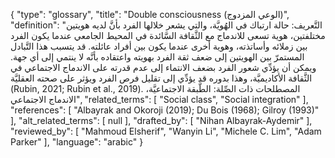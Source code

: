 {
    "type": "glossary",
    "title": "Double consciousness (الوعي المزدوج)",
    "definition": "التَّعريف: حالة ارتباك في الهُويَّة، والتي يشعر خلالها الفرد بأنَّ لديه هويتين مختلفتين، هوية تسعى للاندماج مع الثَّقافة السَّائدة في المحيط الجامعي عندما يكون الفرد بين زملائه وأساتذته، وهوية أخرى عندما يكون بين أفراد عائلته.  قد يتسبب هذا التَّبادل المستمرّ بين الهويتين إلى ضعف ثقة الفرد بهويته واعتقاده بأنَّه لا ينتمي  إلى أي جهة.  ويمكن أن يؤدِّي شعور الفرد بضعف الانتماء إلى عدم قدرته على الاندماج الاجتماعي في الثَّقافة الأكاديميَّة، وهذا بدوره قد يؤدِّي  إلى تقليل فرص الفرد ويؤثر على صحته العقليَّة (Rubin, 2021; Rubin et al., 2019).  المصطلحات ذات الصِّلة: الطَّبقة الاجتماعيَّة، الاندماج الاجتماعي",
    "related_terms": [
        "Social class",
        "Social integration"
    ],
    "references": [
        "Albayrak and Okoroji (2019); Du Bois (1968); Gilroy (1993)"
    ],
    "alt_related_terms": [
        null
    ],
    "drafted_by": [
        "Nihan Albayrak-Aydemir"
    ],
    "reviewed_by": [
        "Mahmoud Elsherif",
        "Wanyin Li",
        "Michele C. Lim",
        "Adam Parker"
    ],
    "language": "arabic"
}